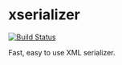 xserializer
===========

[![Build Status](https://travis-ci.org/sergeyt/xserializer.png)](https://travis-ci.org/sergeyt/xserializer)

Fast, easy to use XML serializer.
